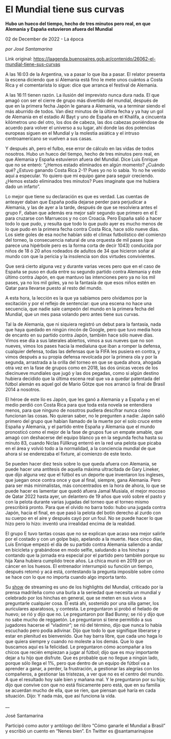 # El Mundial tiene sus curvas

**Hubo un hueco del tiempo, hecho de tres minutos pero real, en que Alemania y España estuvieron afuera del Mundial**

02 de December de 2022 - La época

_por José Santamarina_

Link original: https://laagenda.buenosaires.gob.ar/contenido/26062-el-mundial-tiene-sus-curvas



A las 16:03 de la Argentina, va a pasar lo que iba a pasar. El relator presenta la escena diciendo que si Alemania está fino le mete unos cuántos a Costa Rica y el comentarista lo sigue: dice que arranca el festival de Alemania.




A las 16:11 tienen razón. La ilusión del imprevisto nunca dura nada. El que amagó con ser el cierre de grupo más divertido del mundial, después de que en la primera fecha Japón le ganara a Alemania, va a terminar siendo el más aburrido de todos. Van diez minutos de la última fecha y ya hay un gol de Alemania en el estadio Al Bayt y uno de España en el Khalifa, a cincuenta kilómetros uno del otro, los dos de cabeza, las dos cabezas poniéndose de acuerdo para volver el universo a su lugar, ahí donde las dos potencias europeas siguen en el Mundial y la molestia asiática y el intruso centroamericano se vuelven a sus casas.




Y después ah, pero el fulbo, ese error de cálculo en las vidas de todos nosotros. Hubo un hueco del tiempo, hecho de tres minutos pero real, en que Alemania y España estuvieron afuera del Mundial. Dice Luis Enrique que no se enteró: “¿Hemos estado eliminados en algún momento? ¿Cuándo qué? ¿Estuvo ganando Costa Rica 2-1? Pues yo no lo sabía. Yo no he venido aquí a especular. Yo quiero que mi equipo gane para seguir creciendo. ¿Hemos estado eliminados tres minutos? Pues imaginate que me hubiera dado un infarto”.




Lo mejor que tiene su declaración es que es verdad. Las cuentas de anteayer daban que España podía dejarse perder para perjudicar a Alemania, y las de ayer a la tarde, después de que se resolviera antes el grupo F, daban que además era mejor salir segundo que primero en el E para cruzarse con Marruecos y no con Croacia. Pero España salió a hacer todo lo que pudo, y resulta que todo lo que pudo ayer es mucho menos de lo que pudo en la primera fecha contra Costa Rica, hace sólo nueve días. Los siete goles de esa noche habían sido el clímax futbolístico del comienzo del torneo, la consecuencia natural de una orquesta de mil pases (que parece una hipérbole pero es la forma corta de decir 1043) conducida por niños de 18 ó 20 años rodeados de adultos de 34 que hicieron soñar al mundo con que la pericia y la insolencia son dos virtudes convivientes.




Que será cierto alguna vez y durante varias veces pero que en el caso de España se puso en duda entre su segundo partido contra Alemania y éste último contra Japón, en que mantuvo las intenciones pero ya no los mil pases, ya no los mil goles, ya no la fantasía de que esos niños estén en Qatar para llevarse puesto al resto del mundo.




A esta hora, la lección es la que ya sabíamos pero olvidamos por la excitación y por el reflejo de sentenciar: que una escena no hace una secuencia, que nadie sale campeón del mundo en la primera fecha del Mundial, que un mes pasa volando pero antes tiene sus curvas.




Tal la de Alemania, que ni siquiera registró un debut para la fantasía, nada que haya quedado en ningún rincón de Google, pero que tuvo media hora de encanto en su partido contra Japón, también hace sólo nueve días. Vimos ese día a sus laterales abiertos, vimos a sus nueves que no son nueves, vimos los pases hacia la medialuna que iban a romper la defensa, cualquier defensa, todas las defensas que la FIFA les pusiera en contra, y vimos después a su propia defensa revolcada por la primera ola y por la segunda, arrastrada a la orilla del torneo en que se queda ahora, ahogada otra vez en la fase de grupos como en 2018, las dos únicas veces de los diecinueve mundiales que jugó y las dos pegadas, como si algún destino hubiera decidido que la última escena real que va a quedar patentada del fútbol alemán es aquel gol de Mario Götze que nos arrancó la final de Brasil 2014 a nosotros.




El héroe de este lío es Japón, que les ganó a Alemania y a España y en el medio perdió con Costa Rica para que toda esta novela se entendiera menos, para que ninguno de nosotros pudiera descifrar nunca cómo funcionan las cosas. No quieran saber, no le pregunten a nadie: Japón salió primero del grupo que habían llamado de la muerte por el solo cruce entre España y Alemania, y el partido entre España y Alemania que el mundo pronosticó como el mejor de la fase de grupos fue un empate amable, que amagó con deshacerse del equipo blanco ya en la segunda fecha hasta su minuto 83, cuando Niclas Füllkrug enterró en la red una pelota que picaba en el área y volvió todo a la normalidad, a la conciencia mundial de que ahora sí se enderezaba el fixture, al comienzo de este texto.




Se pueden hacer diez tesis sobre lo que queda afuera con Alemania, se puede hacer una antítesis de aquella máxima ultracitada de Gary Lineker, que dijo alguna vez que el fútbol es un deporte que inventaron los ingleses, que juegan once contra once y que al final, siempre, gana Alemania. Pero para ser más minimalistas, más concentrados en la hora de ahora, lo que se puede hacer es lamentar que quedó afuera Jamal Musiala, el mejor mocoso de Qatar 2022 hasta ayer, un delantero de 19 años que voló sobre el pasto y con la pelota durante varias jugadas del torneo que el torneo mismo prescribirá pronto. Para que el olvido no barra todo: hubo una jugada contra Japón, hacia el final, en que pasó la pelota del botín derecho al zurdo con su cuerpo en el aire y después cayó por un foul. No se puede hacer lo que hizo pero lo hizo: inventó una irrealidad encima de la realidad.




El grupo E tuvo tantas cosas que no se explican que acaso sea mejor salirle por el costado y con un golpe bajo, apelando a la muerte. Hace cinco días, Luis Enrique empezó el día de su partido contra Alemania saliendo a andar en bicicleta y grabándose en modo selfie, saludando a los hinchas y contando que la jornada era especial por el partido pero también porque su hija Xana hubiera cumplido trece años. La chica murió en 2019 por un cáncer en los huesos. El entrenador interrumpió su función un tiempo, después retomó y acá está, contestando la pregunta imposible sobre cómo se hace con lo que no importa cuando algo importa tanto.




Su [show](https://www.youtube.com/watch?v=UIGEPpqvHOM) de streaming es uno de los highlights del Mundial, criticado por la prensa madrileña como una burla a la seriedad que necesita un mundial y celebrado por los hinchas en general, que se meten en sus vivos a preguntarle cualquier cosa. Él está ahí, sostenido por una silla gamer, los auriculares aparatosos, y contesta. Le preguntaron si probó el helado de huevo; se rió y dijo que no. Le preguntaron por Bad Bunny; se rió y dijo que no sabe mucho de reggaetón. Le preguntaron si tiene permitido a sus jugadores hacerse el “vladimir”; se rió del término, dijo que nunca lo había escuchado pero podía adivinar. Dijo que todo lo que signifique liberarse y estar en plenitud es bienvenido. Que hay barra libre, que cada uno haga lo que quiera siempre y cuando no moleste a los demás. Que lo que buscamos aquí es la felicidad. Le preguntaron cómo acompañar a los chicos que recién empiezan a jugar al fútbol; dijo que es muy importante dejar a tu hijo que disfrute. Que es probable que no llegue a ningún lado, porque sólo llega el 1%, pero que dentro de un equipo de fútbol va a aprender a ganar, a perder, la frustración, a gestionar las alegrías con los compañeros, a gestionar las tristezas, a ver que no es el centro del mundo. A que el resultado hoy sale bien y mañana mal. Y le preguntaron por su hija; dijo que convive con que no está físicamente pero está, que en su familia se acuerdan mucho de ella, que se ríen, que piensan qué haría en cada situación. Dijo: Y nada más, que así funciona la vida.




\_\_




José Santamarina




Participó como autor y antólogo del libro “Cómo ganarle el Mundial a Brasil” y escribió un cuento en “Nenes bien”. En Twitter es @santamarinajose



